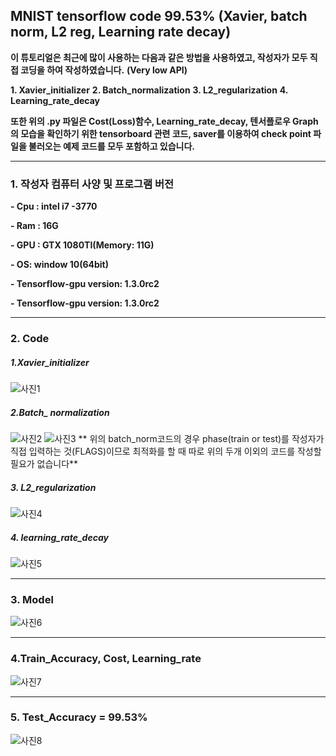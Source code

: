 ## MNIST tensorflow code 99.53% (Xavier, batch norm, L2 reg, Learning rate decay)
**이 튜토리얼은 최근에 많이 사용하는 다음과 같은 방법을 사용하였고, 작성자가 모두 직접 코딩을 하여 작성하였습니다.**
**(Very low API)**

**1. Xavier_initializer**
**2. Batch_normalization**
**3. L2_regularization**
**4. Learning_rate_decay**

**또한 위의 .py 파일은 Cost(Loss)함수, Learning_rate_decay, 텐서플로우 Graph의 모습을 확인하기 위한 tensorboard 관련 코드, saver를 이용하여 check point 파일을 불러오는 예제 코드를 모두 포함하고 있습니다.**
_ _ _
### 1. 작성자 컴퓨터 사양 및 프로그램 버전
**- Cpu : intel i7 -3770**

**- Ram : 16G**

**- GPU : GTX 1080TI(Memory: 11G)**

**- OS: window 10(64bit)**

**- Tensorflow-gpu version:  1.3.0rc2**

**- Tensorflow-gpu version:  1.3.0rc2**
_ _ _
### 2. Code
##### 1.Xavier_initializer
![사진1](https://github.com/MINGUKKANG/mnist_tensorflow/blob/master/images/xavier_initializer_code.PNG)

##### 2.Batch_ normalization
![사진2](https://github.com/MINGUKKANG/mnist_tensorflow/blob/master/images/bach_norm1_code.PNG)
![사진3](https://github.com/MINGUKKANG/mnist_tensorflow/blob/master/images/batch_norm2_code.PNG)
** 위의 batch_norm코드의 경우 phase(train or test)를 작성자가 직접 입력하는 것(FLAGS)이므로 최적화를 할 때 따로 위의 두개 이외의 코드를 작성할 필요가 없습니다**

##### 3. L2_regularization
![사진4](https://github.com/MINGUKKANG/mnist_tensorflow/blob/master/images/regularization_code.PNG)

##### 4. learning_rate_decay
![사진5](https://github.com/MINGUKKANG/mnist_tensorflow/blob/master/images/learning_rate_decay_code.PNG)
_ _ _
### 3. Model
![사진6](https://github.com/MINGUKKANG/mnist_tensorflow/blob/master/images/model_image.png)
_ _ _
### 4.Train_Accuracy, Cost, Learning_rate
![사진7](https://github.com/MINGUKKANG/mnist_tensorflow/blob/master/images/cost%2Clearning%2Caccur.PNG)
_ _ _
### 5. Test_Accuracy = 99.53%
![사진8](https://github.com/MINGUKKANG/mnist_tensorflow/blob/master/images/Accuracy_test.PNG)
